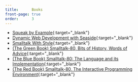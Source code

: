 ```yaml
---
title:      Books
front-page: true
order:      3
---
```

- [Squeak by Example](http://squeakbyexample.org/){:target="_blank"}
- [Dynamic Web Development with Seaside](http://book.seaside.st/){:target="_blank"}
- [Smalltalk With Style](http://sdmeta.gforge.inria.fr/FreeBooks/WithStyle/SmalltalkWithStyle.pdf){:target="_blank"}
- [(The Green Book) Smalltalk-80, Bits of History, Words of Advice](http://sdmeta.gforge.inria.fr/FreeBooks/BitsOfHistory/){:target="_blank"}
- [(The Blue Book) Smalltalk-80: The Language and its Implementation](http://sdmeta.gforge.inria.fr/FreeBooks/BlueBook/){:target="_blank"}
- [(The Red Book) Smalltalk-80, The Interactive Programming Environment](http://sdmeta.gforge.inria.fr/FreeBooks/TheInteractiveProgrammingEnv/TheInteractiveProgrammingEnv.pdf){:target="_blank"}